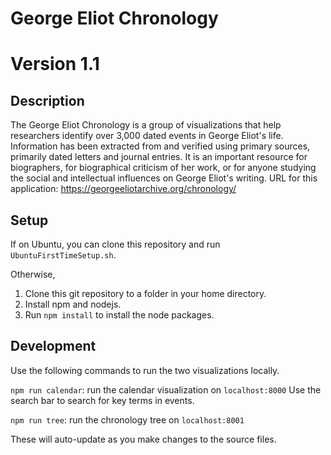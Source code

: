 # George Eliot Chronology
# Version 1.1
## Description

The George Eliot Chronology is a group of visualizations that help researchers identify over 3,000 dated events in George Eliot's life. Information has been extracted from and verified using primary sources, primarily dated letters and journal entries. It is an important resource for biographers, for biographical criticism of her work, or for anyone studying the social and intellectual influences on George Eliot's writing. 
URL for this application: https://georgeeliotarchive.org/chronology/
## Setup

If on Ubuntu, you can clone this repository and run `UbuntuFirstTimeSetup.sh`.

Otherwise,

1. Clone this git repository to a folder in your home directory.
2. Install npm and nodejs.
3. Run `npm install` to install the node packages.

## Development

Use the following commands to run the two visualizations locally.

`npm run calendar`: run the calendar visualization on `localhost:8000`
Use the search bar to search for key terms in events.

`npm run tree`: run the chronology tree on `localhost:8001`

These will auto-update as you make changes to the source files.

